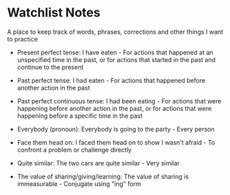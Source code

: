 # Watchlist Notes

A place to keep track of words, phrases, corrections and other things I want to practice

- Present perfect tense: I have eaten - For actions that happened at an unspecified time in the past, or for actions that started in the past and continue to the present

- Past perfect tense: I had eaten - For actions that happened before another action in the past

- Past perfect continuous tense: I had been eating - For actions that were happening before another action in the past, or for actions that were happening before a specific time in the past

- Everybody (pronoun): Everybody is going to the party - Every person

- Face them head on: I faced them head on to show I wasn't afraid - To confront a problem or challenge directly

- Quite similar: The two cars are quite similar - Very similar

- The value of sharing/giving/learning: The value of sharing is immeasurable - Conjugate using "ing" form
